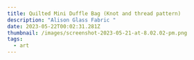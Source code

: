 ```yaml
---
title: Quilted Mini Duffle Bag (Knot and thread pattern)
description: "Alison Glass Fabric "
date: 2023-05-22T00:02:31.281Z
thumbnail: /images/screenshot-2023-05-21-at-8.02.02-pm.png
tags:
  - art
---
```


